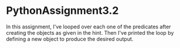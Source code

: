 # PythonAssignment3.2
In this assignment, I've looped over each one of the predicates after creating the objects as given in the hint.
Then I've printed the loop by defining a new object to produce the desired output.
